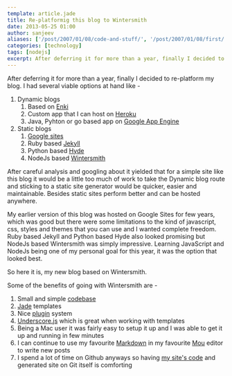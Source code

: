 ```yaml
---
template: article.jade
title: Re-platformig this blog to Wintersmith
date: 2013-05-25 01:00
author: sanjeev
aliases: ['/post/2007/01/08/code-and-stuff/', '/post/2007/01/08/first/', '/post/2008/01/08/first']
categories: [technology]
tags: [nodejs]
excerpt: After deferring it for more than a year, finally I decided to re-platform my blog. I had several viable options at hand like -
---
```

After deferring it for more than a year, finally I decided to re-platform my blog. I had several viable options at hand like -

1. Dynamic blogs
	1. Based on [Enki](http://www.enkiblog.com/)
	2. Custom app that I can host on [Heroku](www.heroku.com)
	3. Java, Pyhton or go based app on [Google App Engine](https://developers.google.com/appengine/)
2. Static blogs
	1. [Google sites](sites.google.com)
	2. Ruby based [Jekyll](http://jekyllrb.com/)
	3. Python based [Hyde](http://hyde.github.io/)
	3. NodeJs based [Wintersmith](http://jnordberg.github.io/wintersmith/)

After careful analysis and googling about it yielded that for a simple site like this blog it would be a little too much of work to take the Dynamic blog route and sticking to a static site generator would be quicker, easier and maintainable. Besides static sites perform better and can be hosted anywhere.

<span class="more"></span>

My earlier version of this blog was hosted on Google Sites for few years, which was good but there were some limitations to the kind of javascript, css, styles and themes that you can use and I wanted complete freedom. Ruby based Jekyll and Python based Hyde also looked promising but NodeJs based Wintersmith was simply impressive. Learning JavaScript and NodeJs being one of my personal goal for this year, it was the option that looked best.

So here it is, my new blog based on Wintersmith.

Some of the benefits of going with Wintersmith are -

1. Small and simple [codebase](https://github.com/jnordberg/wintersmith)
2. [Jade](http://jade-lang.com/) templates
3. Nice [plugin](https://github.com/jnordberg/wintersmith/wiki/Plugins) system
4. [Underscore.js](http://underscorejs.org/) which is great when working with templates
5. Being a Mac user it was fairly easy to setup it up and I was able to get it up and running in few minutes
6. I can continue to use my favourite [Markdown](http://en.wikipedia.org/wiki/Markdown) in my favourite [Mou](http://mouapp.com/) editor to write new posts
7. I spend a lot of time on Github anyways so having [my site's code](https://github.com/sanjeevonline/sanjeevonline.com) and generated site on Git itself is comforting

